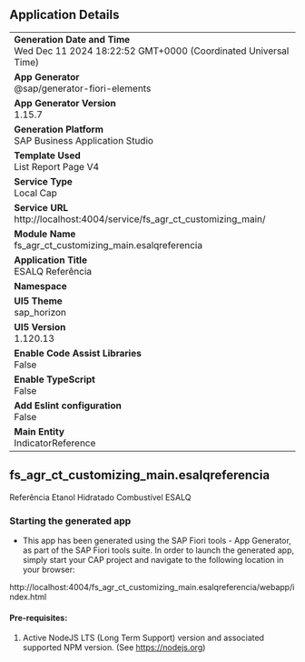 ## Application Details
|               |
| ------------- |
|**Generation Date and Time**<br>Wed Dec 11 2024 18:22:52 GMT+0000 (Coordinated Universal Time)|
|**App Generator**<br>@sap/generator-fiori-elements|
|**App Generator Version**<br>1.15.7|
|**Generation Platform**<br>SAP Business Application Studio|
|**Template Used**<br>List Report Page V4|
|**Service Type**<br>Local Cap|
|**Service URL**<br>http://localhost:4004/service/fs_agr_ct_customizing_main/|
|**Module Name**<br>fs_agr_ct_customizing_main.esalqreferencia|
|**Application Title**<br>ESALQ Referência|
|**Namespace**<br>|
|**UI5 Theme**<br>sap_horizon|
|**UI5 Version**<br>1.120.13|
|**Enable Code Assist Libraries**<br>False|
|**Enable TypeScript**<br>False|
|**Add Eslint configuration**<br>False|
|**Main Entity**<br>IndicatorReference|

## fs_agr_ct_customizing_main.esalqreferencia

Referência Etanol Hidratado Combustível ESALQ

### Starting the generated app

-   This app has been generated using the SAP Fiori tools - App Generator, as part of the SAP Fiori tools suite.  In order to launch the generated app, simply start your CAP project and navigate to the following location in your browser:

http://localhost:4004/fs_agr_ct_customizing_main.esalqreferencia/webapp/index.html

#### Pre-requisites:

1. Active NodeJS LTS (Long Term Support) version and associated supported NPM version.  (See https://nodejs.org)


